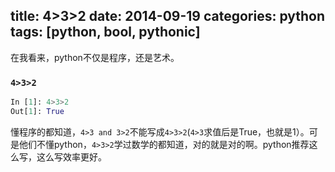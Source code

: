 title: 4>3>2
date: 2014-09-19
categories: python
tags: [python, bool, pythonic]
---
在我看来，python不仅是程序，还是艺术。

### `4>3>2`
```python
In [1]: 4>3>2
Out[1]: True
```
懂程序的都知道，`4>3 and 3>2`不能写成`4>3>2`(`4>3`求值后是True，也就是1）。可是他们不懂python，`4>3>2`学过数学的都知道，对的就是对的啊。python推荐这么写，这么写效率更好。
